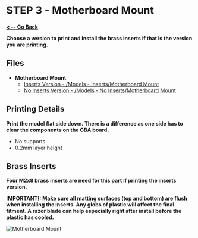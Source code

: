 # STEP 3 - Motherboard Mount

**[< -- Go Back](../README.md)**

**Choose a version to print and install the brass inserts if that is the version you are printing.**

## Files

* **Motherboard Mount**
	* [Inserts Version - /Models - Inserts/Motherboard Mount](../Models%20-%20Inserts/Motherboard%20Mount.3mf)
	* [No Inserts Version - /Models - No Inserts/Motherboard Mount](../Models%20-%20No%20Inserts/Motherboard%20Mount.3mf)

## Printing Details

**Print the model flat side down. There is a difference as one side has to clear the components on the GBA board.**

* No supports
* 0.2mm layer height

## Brass Inserts

**Four M2x8 brass inserts are need for this part if printing the inserts version.**

**IMPORTANT!: Make sure all matting surfaces (top and bottom) are flush when installing the inserts. Any globs of plastic will affect the final fitment. A razor blade can help especially right after install before the plastic has cooled.**

![Motherboard Mount](../Images/Common/Motherboard%20Mount.png "Motherboard Mount")